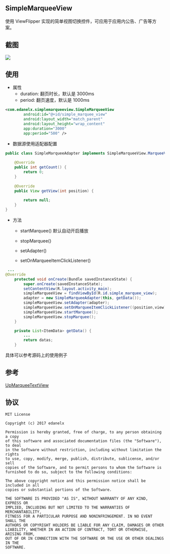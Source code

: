 ## SimpleMarqueeView

使用 ViewFlipper 实现的简单视图切换控件，可应用于应用内公告、广告等方案。

## 截图

![](https://github.com/edanel/SimpleMarqueeViewSample/raw/master/screenshot.gif)

## 使用

- 属性
  - duration: 翻页时长，默认是 3000ms
  - period: 翻页速度，默认是 1000ms

```xml
<com.edanelx.simplemarqueeview.SimpleMarqueeView
        android:id="@+id/simple_marquee_view"
        android:layout_width="match_parent"
        android:layout_height="wrap_content"
        app:duration="3000"
        app:period="500" />
```

- 数据源使用适配器配置

```java
public class SimpleMarqueeAdapter implements SimpleMarqueeView.MarqueeViewAdapter {
  	
    @Override
    public int getCount() {
        return 0;
    }
  
    @Override
    public View getView(int position) {
       
        return null;
    }
}
```

- 方法

  - startMarquee()  默认自动开启播放
  - stopMarquee()


  - setAdapter()
  - setOnMarqueeItemClickListener()

```java
 ...
@Override
    protected void onCreate(Bundle savedInstanceState) {
        super.onCreate(savedInstanceState);
        setContentView(R.layout.activity_main);
        simpleMarqueeView = findViewById(R.id.simple_marquee_view);
        adapter = new SimpleMarqueeAdapter(this, getData());
        simpleMarqueeView.setAdapter(adapter);
        simpleMarqueeView.setOnMarqueeItemClickListener((position,view) -> {...});
        simpleMarqueeView.startMarquee();
        simpleMarqueeView.stopMarquee();
    }

    private List<ItemData> getData() {
        ...
        return datas;
    }
```

具体可以参考源码上的使用例子

## 参考

[UpMarqueeTextView](https://github.com/dreamlivemeng/UpMarqueeTextView-master)

## 协议

```
MIT License

Copyright (c) 2017 edanelx

Permission is hereby granted, free of charge, to any person obtaining a copy
of this software and associated documentation files (the "Software"), to deal
in the Software without restriction, including without limitation the rights
to use, copy, modify, merge, publish, distribute, sublicense, and/or sell
copies of the Software, and to permit persons to whom the Software is
furnished to do so, subject to the following conditions:

The above copyright notice and this permission notice shall be included in all
copies or substantial portions of the Software.

THE SOFTWARE IS PROVIDED "AS IS", WITHOUT WARRANTY OF ANY KIND, EXPRESS OR
IMPLIED, INCLUDING BUT NOT LIMITED TO THE WARRANTIES OF MERCHANTABILITY,
FITNESS FOR A PARTICULAR PURPOSE AND NONINFRINGEMENT. IN NO EVENT SHALL THE
AUTHORS OR COPYRIGHT HOLDERS BE LIABLE FOR ANY CLAIM, DAMAGES OR OTHER
LIABILITY, WHETHER IN AN ACTION OF CONTRACT, TORT OR OTHERWISE, ARISING FROM,
OUT OF OR IN CONNECTION WITH THE SOFTWARE OR THE USE OR OTHER DEALINGS IN THE
SOFTWARE.
```